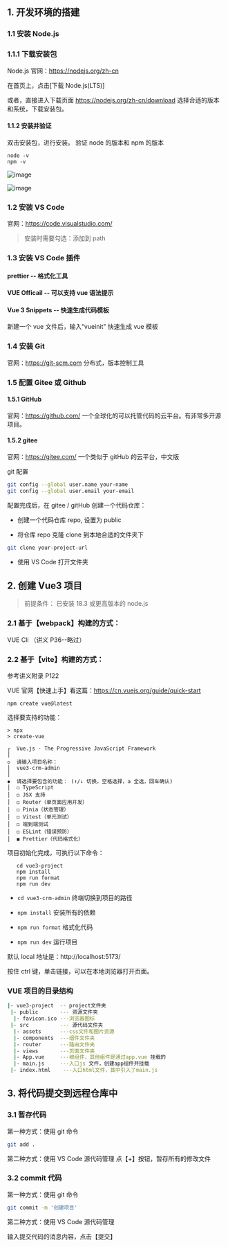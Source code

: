 ## 1. 开发环境的搭建

### 1.1 安装 Node.js

### 1.1.1 下载安装包

Node.js 官网：https://nodejs.org/zh-cn

在首页上，点击[下载 Node.js(LTS)]

或者，直接进入下载页面 https://nodejs.org/zh-cn/download
选择合适的版本和系统，下载安装包。

#### 1.1.2 安装并验证

双击安装包，进行安装。
验证 node 的版本和 npm 的版本

```
node -v
npm -v
```

![image](https://github.com/user-attachments/assets/11b735d9-e505-404a-a25a-e0b0c7cb96ad)

![image](https://github.com/user-attachments/assets/ef15895b-a8dc-41be-84af-860b0296215d)

### 1.2 安装 VS Code

官网：https://code.visualstudio.com/

> 安装时需要勾选：添加到 path

### 1.3 安装 VS Code 插件

#### prettier -- 格式化工具

#### VUE Officail -- 可以支持 vue 语法提示

#### Vue 3 Snippets -- 快速生成代码模板

新建一个 vue 文件后，输入“vueinit" 快速生成 vue 模板

### 1.4 安装 Git

官网：https://git-scm.com
分布式，版本控制工具

### 1.5 配置 Gitee 或 Github

#### 1.5.1 GitHub

官网：https://github.com/
一个全球化的可以托管代码的云平台。有非常多开源项目。

#### 1.5.2 gitee

官网：https://gitee.com/
一个类似于 gitHub 的云平台，中文版

git 配置

```bash
git config --global user.name your-name
git config --global user.email your-email
```

配置完成后，在 gitee / gitHub 创建一个代码仓库：

- 创建一个代码仓库 repo, 设置为 public

- 将仓库 repo 克隆 clone 到本地合适的文件夹下

```bash
git clone your-project-url
```

- 使用 VS Code 打开文件夹

## 2. 创建 Vue3 项目

> 前提条件： 已安装 18.3 或更高版本的 node.js

### 2.1 基于【webpack】构建的方式：

VUE Cli （讲义 P36--略过）

### 2.2 基于【vite】构建的方式：

参考讲义附录 P122

VUE 官网【快速上手】看这篇：https://cn.vuejs.org/guide/quick-start

```shell
npm create vue@latest
```

选择要支持的功能：

```shell
> npx
> create-vue

┌  Vue.js - The Progressive JavaScript Framework
│
◇  请输入项目名称：
│  vue3-crm-admin
│
◆  请选择要包含的功能： (↑/↓ 切换，空格选择，a 全选，回车确认)
│  ◻ TypeScript
│  ◻ JSX 支持
│  ◻ Router（单页面应用开发）
│  ◻ Pinia（状态管理）
│  ◻ Vitest（单元测试）
│  ◻ 端到端测试
│  ◻ ESLint（错误预防）
│  ◼ Prettier（代码格式化）
```

项目初始化完成，可执行以下命令：

```shell
   cd vue3-project
   npm install
   npm run format
   npm run dev
```

- `cd vue3-crm-admin` 终端切换到项目的路径

- `npm install` 安装所有的依赖

- `npm run format` 格式化代码

- `npm run dev` 运行项目

默认 local 地址是：http://localhost:5173/

按住 ctrl 键，单击链接，可以在本地浏览器打开页面。

### VUE 项目的目录结构

```bash
|- vue3-project  -- project文件夹
 |- public       --- 资源文件夹
  |- favicon.ico ---浏览器图标
 |- src          --- 源代码文件夹
  |- assets      ---css文件和图片资源
  |- components  ---组件文件夹
  |- router      ---路由文件夹
  |- views       ---页面文件夹
  |- App.vue     ---根组件，其他组件是通过app.vue 挂载的
  |- main.js     ---入口js 文件，创建app组件并挂载
 |- index.html    ---入口html文件，其中引入了main.js
```

## 3. 将代码提交到远程仓库中

### 3.1 暂存代码

第一种方式：使用 git 命令

```bash
git add .
```

第二种方式：使用 VS Code 源代码管理
点【+】按钮，暂存所有的修改文件

### 3.2 commit 代码

第一种方式：使用 git 命令

```bash
git commit -m '创建项目'
```

第二种方式：使用 VS Code 源代码管理

输入提交代码的消息内容，点击【提交】
